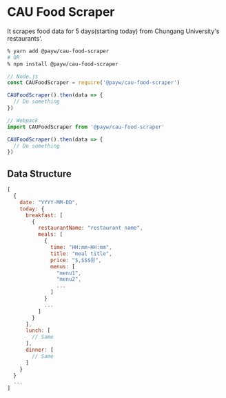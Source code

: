 # CAU Food Scraper

It scrapes food data for 5 days(starting today) from Chungang University's restaurants'.

```zsh
% yarn add @payw/cau-food-scraper
# OR
% npm install @payw/cau-food-scraper
```

```js
// Node.js
const CAUFoodScraper = require('@payw/cau-food-scraper')

CAUFoodScraper().then(data => {
  // Do something
})

// Webpack
import CAUFoodScraper from '@payw/cau-food-scraper'

CAUFoodScraper().then(data => {
  // Do something
})
```

## Data Structure

```js
[
  {
    date: "YYYY-MM-DD",
    today: {
      breakfast: [
        {
          restaurantName: "restaurant name",
          meals: [
            {
              time: "HH:mm~HH:mm",
              title: "meal title",
              price: "$,$$$원",
              menus: [
                "menu1",
                "menu2",
                ...
              ]
            }
            ...
          ]
        }
      ],
      lunch: [
        // Same
      ],
      dinner: [
        // Same
      ]
    }
  }
  ...
]
```
